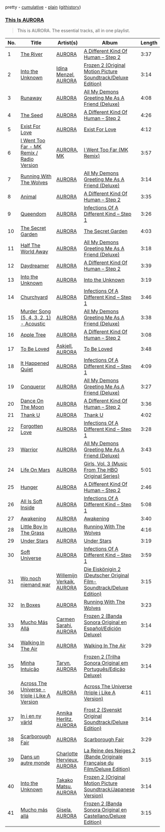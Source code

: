 pretty - [cumulative](https://github.com/catzs/spotify-playlist-archive/blob/master/playlists/cumulative/This%20Is%20AURORA.md) - [plain](https://github.com/catzs/spotify-playlist-archive/blob/master/playlists/plain/37i9dQZF1DZ06evO15Ttp6) ([githistory](https://github.githistory.xyz/catzs/spotify-playlist-archive/blob/master/playlists/plain/37i9dQZF1DZ06evO15Ttp6))

### [This Is AURORA](https://open.spotify.com/playlist/37i9dQZF1DZ06evO15Ttp6)

> This is AURORA. The essential tracks, all in one playlist.

| No. | Title | Artist(s) | Album | Length |
|---|---|---|---|---|
| 1 | [The River](https://open.spotify.com/track/4msep1zKokoPGNXinFiUSY) | [AURORA](https://open.spotify.com/artist/1WgXqy2Dd70QQOU7Ay074N) | [A Different Kind Of Human – Step 2](https://open.spotify.com/album/1ugl4nx9jaE3WF9eb0G1Mr) | 3:37 |
| 2 | [Into the Unknown](https://open.spotify.com/track/3Z0oQ8r78OUaHvGPiDBR3W) | [Idina Menzel](https://open.spotify.com/artist/73Np75Wv2tju61Eo9Zw4IR), [AURORA](https://open.spotify.com/artist/1WgXqy2Dd70QQOU7Ay074N) | [Frozen 2 (Original Motion Picture Soundtrack/Deluxe Edition)](https://open.spotify.com/album/4M07HWIlZr7zoXoxDHR5mz) | 3:14 |
| 3 | [Runaway](https://open.spotify.com/track/1v1oIWf2Xgh54kIWuKsDf6) | [AURORA](https://open.spotify.com/artist/1WgXqy2Dd70QQOU7Ay074N) | [All My Demons Greeting Me As A Friend (Deluxe)](https://open.spotify.com/album/6YMSXPIHkA2jPIlFHuejXW) | 4:08 |
| 4 | [The Seed](https://open.spotify.com/track/16tvIGzCNfRLVbm8G39DDo) | [AURORA](https://open.spotify.com/artist/1WgXqy2Dd70QQOU7Ay074N) | [A Different Kind Of Human – Step 2](https://open.spotify.com/album/1ugl4nx9jaE3WF9eb0G1Mr) | 4:26 |
| 5 | [Exist For Love](https://open.spotify.com/track/2DFo342cqI8tJHDmO0p052) | [AURORA](https://open.spotify.com/artist/1WgXqy2Dd70QQOU7Ay074N) | [Exist For Love](https://open.spotify.com/album/2giY2YQ0G9kRGp35FtPikV) | 4:12 |
| 6 | [I Went Too Far - MK Remix / Radio Version](https://open.spotify.com/track/71GieY2cMEh4s7Unv00gnw) | [AURORA](https://open.spotify.com/artist/1WgXqy2Dd70QQOU7Ay074N), [MK](https://open.spotify.com/artist/1yqxFtPHKcGcv6SXZNdyT9) | [I Went Too Far (MK Remix)](https://open.spotify.com/album/2nZmJPlEBwQYyVqN46GoHP) | 3:57 |
| 7 | [Running With The Wolves](https://open.spotify.com/track/6r6n5OmXkdsOxN2iCj5UE0) | [AURORA](https://open.spotify.com/artist/1WgXqy2Dd70QQOU7Ay074N) | [All My Demons Greeting Me As A Friend (Deluxe)](https://open.spotify.com/album/6YMSXPIHkA2jPIlFHuejXW) | 3:14 |
| 8 | [Animal](https://open.spotify.com/track/0iBeCjWB1PuItkjfrE1Ch1) | [AURORA](https://open.spotify.com/artist/1WgXqy2Dd70QQOU7Ay074N) | [A Different Kind Of Human – Step 2](https://open.spotify.com/album/1ugl4nx9jaE3WF9eb0G1Mr) | 3:35 |
| 9 | [Queendom](https://open.spotify.com/track/3atXfSavxWkrzRNuwzlow6) | [AURORA](https://open.spotify.com/artist/1WgXqy2Dd70QQOU7Ay074N) | [Infections Of A Different Kind – Step 1](https://open.spotify.com/album/1jorKBzr3vs08LDggKCAyr) | 3:26 |
| 10 | [The Secret Garden](https://open.spotify.com/track/6B1YoRDRkXRmfNdvTVaSox) | [AURORA](https://open.spotify.com/artist/1WgXqy2Dd70QQOU7Ay074N) | [The Secret Garden](https://open.spotify.com/album/4M4L5P68RtejJDK1tjlOpe) | 4:03 |
| 11 | [Half The World Away](https://open.spotify.com/track/21HfUACOv1lgBiYocruoW8) | [AURORA](https://open.spotify.com/artist/1WgXqy2Dd70QQOU7Ay074N) | [All My Demons Greeting Me As A Friend (Deluxe)](https://open.spotify.com/album/6YMSXPIHkA2jPIlFHuejXW) | 3:18 |
| 12 | [Daydreamer](https://open.spotify.com/track/6tJvYbFF7YrQM42OJ9K9w9) | [AURORA](https://open.spotify.com/artist/1WgXqy2Dd70QQOU7Ay074N) | [A Different Kind Of Human – Step 2](https://open.spotify.com/album/1ugl4nx9jaE3WF9eb0G1Mr) | 3:39 |
| 13 | [Into the Unknown](https://open.spotify.com/track/0O2szuaez7BKxS8SH7RkV4) | [AURORA](https://open.spotify.com/artist/1WgXqy2Dd70QQOU7Ay074N) | [Into the Unknown](https://open.spotify.com/album/4iSXUMDfkZMFLIEnkAWWDL) | 3:19 |
| 14 | [Churchyard](https://open.spotify.com/track/43nFhoG7Kenn6b5cbKrBu8) | [AURORA](https://open.spotify.com/artist/1WgXqy2Dd70QQOU7Ay074N) | [Infections Of A Different Kind – Step 1](https://open.spotify.com/album/1jorKBzr3vs08LDggKCAyr) | 3:46 |
| 15 | [Murder Song (5, 4, 3, 2, 1) - Acoustic](https://open.spotify.com/track/6MM22AtXB7I5gfTErMF0mJ) | [AURORA](https://open.spotify.com/artist/1WgXqy2Dd70QQOU7Ay074N) | [All My Demons Greeting Me As A Friend (Deluxe)](https://open.spotify.com/album/6YMSXPIHkA2jPIlFHuejXW) | 3:38 |
| 16 | [Apple Tree](https://open.spotify.com/track/1UKFyg5ShtIxJOH0jY5gPz) | [AURORA](https://open.spotify.com/artist/1WgXqy2Dd70QQOU7Ay074N) | [A Different Kind Of Human – Step 2](https://open.spotify.com/album/1ugl4nx9jaE3WF9eb0G1Mr) | 3:08 |
| 17 | [To Be Loved](https://open.spotify.com/track/1YSvsbCHSwyGKX7wNtV4ld) | [Askjell](https://open.spotify.com/artist/3NABmtfO8G8s96WFGhbR7F), [AURORA](https://open.spotify.com/artist/1WgXqy2Dd70QQOU7Ay074N) | [To Be Loved](https://open.spotify.com/album/1RxibJSLV6FDm0TWyfA3mF) | 3:48 |
| 18 | [It Happened Quiet](https://open.spotify.com/track/5lFOBt2vYaxoh0oq6EMS4l) | [AURORA](https://open.spotify.com/artist/1WgXqy2Dd70QQOU7Ay074N) | [Infections Of A Different Kind – Step 1](https://open.spotify.com/album/1jorKBzr3vs08LDggKCAyr) | 4:09 |
| 19 | [Conqueror](https://open.spotify.com/track/3qBn2YAFbX16coGmScr7Y5) | [AURORA](https://open.spotify.com/artist/1WgXqy2Dd70QQOU7Ay074N) | [All My Demons Greeting Me As A Friend (Deluxe)](https://open.spotify.com/album/6YMSXPIHkA2jPIlFHuejXW) | 3:27 |
| 20 | [Dance On The Moon](https://open.spotify.com/track/6Q3V53lccKlnlMpBUCD5X1) | [AURORA](https://open.spotify.com/artist/1WgXqy2Dd70QQOU7Ay074N) | [A Different Kind Of Human – Step 2](https://open.spotify.com/album/1ugl4nx9jaE3WF9eb0G1Mr) | 3:36 |
| 21 | [Thank U](https://open.spotify.com/track/1w5J5CBuvT36kt2OtHa8ts) | [AURORA](https://open.spotify.com/artist/1WgXqy2Dd70QQOU7Ay074N) | [Thank U](https://open.spotify.com/album/4xTL6WvU1XquiSZ1ibPHyB) | 4:02 |
| 22 | [Forgotten Love](https://open.spotify.com/track/4fwXfMCZX9f6MNEbtHsHKG) | [AURORA](https://open.spotify.com/artist/1WgXqy2Dd70QQOU7Ay074N) | [Infections Of A Different Kind – Step 1](https://open.spotify.com/album/1jorKBzr3vs08LDggKCAyr) | 3:28 |
| 23 | [Warrior](https://open.spotify.com/track/5vJAEjJnBnm4nFKqzNq7dd) | [AURORA](https://open.spotify.com/artist/1WgXqy2Dd70QQOU7Ay074N) | [All My Demons Greeting Me As A Friend (Deluxe)](https://open.spotify.com/album/6YMSXPIHkA2jPIlFHuejXW) | 3:43 |
| 24 | [Life On Mars](https://open.spotify.com/track/6tdixrrHbOHQfdamvcyOes) | [AURORA](https://open.spotify.com/artist/1WgXqy2Dd70QQOU7Ay074N) | [Girls, Vol. 3 (Music From The HBO Original Series)](https://open.spotify.com/album/56f2OckjrTS7dOYKNCsSqa) | 5:01 |
| 25 | [Hunger](https://open.spotify.com/track/7pt4ar2nXPXSYYXffpyefZ) | [AURORA](https://open.spotify.com/artist/1WgXqy2Dd70QQOU7Ay074N) | [A Different Kind Of Human – Step 2](https://open.spotify.com/album/1ugl4nx9jaE3WF9eb0G1Mr) | 2:46 |
| 26 | [All Is Soft Inside](https://open.spotify.com/track/2v2DDAMS1Ev2B3XrTRgVjo) | [AURORA](https://open.spotify.com/artist/1WgXqy2Dd70QQOU7Ay074N) | [Infections Of A Different Kind – Step 1](https://open.spotify.com/album/1jorKBzr3vs08LDggKCAyr) | 5:08 |
| 27 | [Awakening](https://open.spotify.com/track/4U5WvRz4XVuP5vBpZysJCU) | [AURORA](https://open.spotify.com/artist/1WgXqy2Dd70QQOU7Ay074N) | [Awakening](https://open.spotify.com/album/5zG8EfFYGCy5rN44KJHNMl) | 3:40 |
| 28 | [Little Boy In The Grass](https://open.spotify.com/track/0XUtbvhSlkNhSlMYALjpge) | [AURORA](https://open.spotify.com/artist/1WgXqy2Dd70QQOU7Ay074N) | [Running With The Wolves](https://open.spotify.com/album/3yGwYUrWqe6PHf0IcUdkbZ) | 4:16 |
| 29 | [Under Stars](https://open.spotify.com/track/0Q7hQ2yW4389NcgDko14Nd) | [AURORA](https://open.spotify.com/artist/1WgXqy2Dd70QQOU7Ay074N) | [Under Stars](https://open.spotify.com/album/5JA3Ls0DbFFYZxxGxJUUm9) | 3:19 |
| 30 | [Soft Universe](https://open.spotify.com/track/68fV7C9lxnAwhNdUxBndAE) | [AURORA](https://open.spotify.com/artist/1WgXqy2Dd70QQOU7Ay074N) | [Infections Of A Different Kind – Step 1](https://open.spotify.com/album/1jorKBzr3vs08LDggKCAyr) | 3:59 |
| 31 | [Wo noch niemand war](https://open.spotify.com/track/3rKxy9XVDHbZX40deO6I4B) | [Willemijn Verkaik](https://open.spotify.com/artist/7KawEFi5g9T9cTCd92h7j9), [AURORA](https://open.spotify.com/artist/1WgXqy2Dd70QQOU7Ay074N) | [Die Eiskönigin 2 (Deutscher Original Film-Soundtrack/Deluxe Edition)](https://open.spotify.com/album/5CP1NmBBc7h88ypESIJdqD) | 3:15 |
| 32 | [In Boxes](https://open.spotify.com/track/48ToKlFeEc8qI0ndWAyFvK) | [AURORA](https://open.spotify.com/artist/1WgXqy2Dd70QQOU7Ay074N) | [Running With The Wolves](https://open.spotify.com/album/3yGwYUrWqe6PHf0IcUdkbZ) | 3:23 |
| 33 | [Mucho Más Allá](https://open.spotify.com/track/6UWaMec3jc3ESl5hfSaejU) | [Carmen Sarahi](https://open.spotify.com/artist/2q8I4WTdPTd07a0IsKLch7), [AURORA](https://open.spotify.com/artist/1WgXqy2Dd70QQOU7Ay074N) | [Frozen 2 (Banda Sonora Original en Español/Edición Deluxe)](https://open.spotify.com/album/1ltVI90usp38HOd7QmSSD2) | 3:14 |
| 34 | [Walking In The Air](https://open.spotify.com/track/5DWd5DO5TfhP0DB1UDnseP) | [AURORA](https://open.spotify.com/artist/1WgXqy2Dd70QQOU7Ay074N) | [Walking In The Air](https://open.spotify.com/album/4BphzOZp6OFPhPjpKxDErX) | 3:29 |
| 35 | [Minha Intuição](https://open.spotify.com/track/2rxDvJC4cI8WirajjRTfhE) | [Taryn](https://open.spotify.com/artist/6mjF3M840OUOy9dxvSSE4W), [AURORA](https://open.spotify.com/artist/1WgXqy2Dd70QQOU7Ay074N) | [Frozen 2 (Trilha Sonora Original em Português/Edição Deluxe)](https://open.spotify.com/album/3cae1QEOydCgab8AEbV8ew) | 3:14 |
| 36 | [Across The Universe - triple j Like A Version](https://open.spotify.com/track/2OLFswvObC0P4EJ2WQDbnH) | [AURORA](https://open.spotify.com/artist/1WgXqy2Dd70QQOU7Ay074N) | [Across The Universe (triple j Like A Version)](https://open.spotify.com/album/3rPudFKiExFMhuXz6PDSPI) | 4:11 |
| 37 | [In i en ny värld](https://open.spotify.com/track/1V1PZd7RMzMSX9Og6wznnz) | [Annika Herlitz](https://open.spotify.com/artist/5gBb4inMl5EJFcQxEWpQJ7), [AURORA](https://open.spotify.com/artist/1WgXqy2Dd70QQOU7Ay074N) | [Frost 2 (Svenskt Original Soundtrack/Deluxe Edition)](https://open.spotify.com/album/1ZyR5gCUaZVRhgw6ISwo11) | 3:14 |
| 38 | [Scarborough Fair](https://open.spotify.com/track/7K93u9VwaiXG0dBmIjJnxs) | [AURORA](https://open.spotify.com/artist/1WgXqy2Dd70QQOU7Ay074N) | [Scarborough Fair](https://open.spotify.com/album/3gh7LXeJsbkJVZxMlxRdQs) | 3:29 |
| 39 | [Dans un autre monde](https://open.spotify.com/track/07N6zWTkWYdLqwxYMwZrT5) | [Charlotte Hervieux](https://open.spotify.com/artist/2JpbgGjzeOmHt3igN0Mjyj), [AURORA](https://open.spotify.com/artist/1WgXqy2Dd70QQOU7Ay074N) | [La Reine des Neiges 2 (Bande Originale Française du Film/Deluxe Edition)](https://open.spotify.com/album/4TjH6kPf6mpsrvVALdPFwT) | 3:15 |
| 40 | [Into the Unknown](https://open.spotify.com/track/4QE3csw0rsqxoIQNoMUgsU) | [Takako Matsu](https://open.spotify.com/artist/1UDGHCGnWyikwidtaymNpz), [AURORA](https://open.spotify.com/artist/1WgXqy2Dd70QQOU7Ay074N) | [Frozen 2 (Original Motion Picture Soundtrack/Japanese Version)](https://open.spotify.com/album/1OPAOaZk9VXEh6oYGYmw3q) | 3:14 |
| 41 | [Mucho más allá](https://open.spotify.com/track/3nr7KB3jC0LOeYyp8mirdd) | [Gisela](https://open.spotify.com/artist/6SxnKPhYvkTKp2FtBzh6CI), [AURORA](https://open.spotify.com/artist/1WgXqy2Dd70QQOU7Ay074N) | [Frozen 2 (Banda Sonora Original en Castellano/Deluxe Edition)](https://open.spotify.com/album/6cPVYrmwMjENVU1R1jwfiO) | 3:15 |